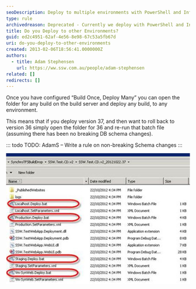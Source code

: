 ```yaml
---
seoDescription: Deploy to multiple environments with PowerShell and Infrastructure-As-Code, including staging and production.
type: rule
archivedreason: Deprecated - Currently we deploy with PowerShell and Infrastructure-As-Code via platforms like GitHub and AzureDevOps.
title: Do you Deploy to other Environments?
guid: ed2c4951-62af-4e56-8e98-67c53a5fb67d
uri: do-you-deploy-to-other-environments
created: 2013-02-06T18:56:41.0000000Z
authors:
  - title: Adam Stephensen
    url: https://ww.ssw.com.au/people/adam-stephensen
related: []
redirects: []
---
```


Once you have configured “Build Once, Deploy Many” you can open the folder for any build on the build server and deploy any build, to any environment.

<!--endintro-->

This means that if you deploy version 37, and then want to roll back to version 36 simply open the folder for 36 and re-run that batch file (assuming there has been no breaking DB schema changes).

::: todo
TODO: AdamS – Write a rule on non-breaking Schema changes
:::

![Figure: To deploy to staging and production, open the appropriate drops folder and execute the correct batch file from the drops folder](deploy-other-environments.jpg)
